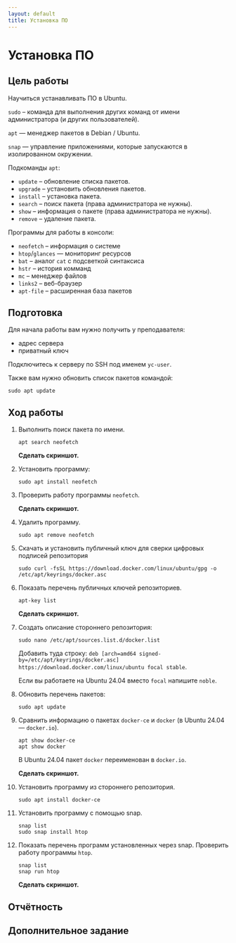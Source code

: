 ```yaml
---
layout: default
title: Установка ПО
---
```

# Установка ПО

## Цель работы

Научиться устанавливать ПО в Ubuntu.

`sudo` – команда для выполнения других команд от имени администратора (и других пользователей).

`apt` — менеджер пакетов в Debian / Ubuntu.

`snap` — управление приложениями, которые запускаются в изолированном окружении.

Подкоманды `apt`:

* `update` – обновление списка пакетов.
* `upgrade` – установить обновления пакетов.
* `install` – установка пакета.
* `search` – поиск пакета (права администратора не нужны).
* `show` – информация о пакете (права администратора не нужны).
* `remove` – удаление пакета.

Программы для работы в консоли:

* `neofetch` – информация о системе
* `htop`/`glances` — мониторинг ресурсов
* `bat` – аналог `cat` с подсветкой синтаксиса
* `hstr` – история комманд
* `mc` – менеджер файлов
* `links2` – веб-браузер
* `apt-file` – расширенная база пакетов

## Подготовка

Для начала работы вам нужно получить у преподавателя:
* адрес сервера
* приватный ключ

Подключитесь к серверу по SSH под именем `yc-user`.

Также вам нужно обновить список пакетов командой:

```
sudo apt update
```

## Ход работы

1. Выполнить поиск пакета по имени.

    ```
    apt search neofetch
    ```

    **Сделать скриншот.**

2. Установить программу:

    ```
    sudo apt install neofetch
    ```

3. Проверить работу программы `neofetch`.

   **Сделать скриншот.**

4. Удалить программу.

    ```
    sudo apt remove neofetch
    ```

5. Скачать и установить публичный ключ для сверки цифровых подписей репозитория

    ```
    sudo curl -fsSL https://download.docker.com/linux/ubuntu/gpg -o /etc/apt/keyrings/docker.asc
    ```

6. Показать перечень публичных ключей репозиториев.

    ```
    apt-key list
    ```

    **Сделать скриншот.**

7. Создать описание стороннего репозитория:

    ```
    sudo nano /etc/apt/sources.list.d/docker.list
    ```

    Добавить туда строку: `deb [arch=amd64 signed-by=/etc/apt/keyrings/docker.asc] https://download.docker.com/linux/ubuntu focal stable`.

    Если вы работаете на Ubuntu 24.04 вместо `focal` напишите `noble`.


8. Обновить перечень пакетов:

    ```
    sudo apt update
    ```

9. Сравнить информацию о пакетах `docker-ce` и `docker` (в Ubuntu 24.04 — `docker.io`).

    ```
    apt show docker-ce
    apt show docker
    ```

    В Ubuntu 24.04 пакет `docker` переименован в `docker.io`.

    **Сделать скриншот.**

10. Установить программу из стороннего репозитория.

    ```
    sudo apt install docker-ce
    ```

11. Установить программу с помощью snap.

    ```
    snap list
    sudo snap install htop
    ```

12. Показать перечень программ установленных через snap. Проверить работу программы `htop`.

    ```
    snap list
    snap run htop
    ```

    **Сделать скриншот.**

## Отчётность

## Дополнительное задание
